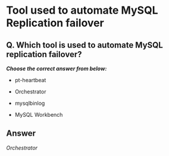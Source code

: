 # Tool used to automate MySQL Replication failover

## Q. Which tool is used to automate MySQL replication failover?

***Choose the correct answer from below:***

  - pt-heartbeat

  - Orchestrator
  
  - mysqlbinlog

  - MySQL Workbench


## Answer
*Orchestrator*
